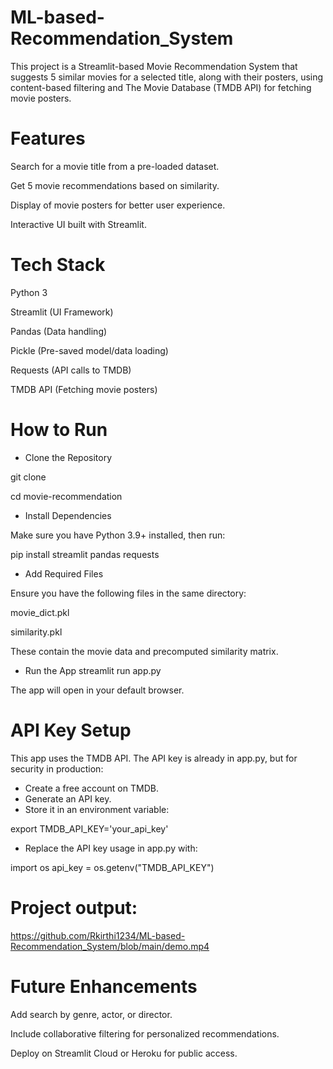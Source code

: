 # ML-based-Recommendation_System
This project is a Streamlit-based Movie Recommendation System that suggests 5 similar movies for a selected title, along with their posters, using content-based filtering and The Movie Database (TMDB API) for fetching movie posters.

# Features
Search for a movie title from a pre-loaded dataset.

Get 5 movie recommendations based on similarity.

Display of movie posters for better user experience.

Interactive UI built with Streamlit.

# Tech Stack
Python 3

Streamlit (UI Framework)

Pandas (Data handling)

Pickle (Pre-saved model/data loading)

Requests (API calls to TMDB)

TMDB API (Fetching movie posters)

# How to Run

- Clone the Repository
  
git clone <your-repo-url>

cd movie-recommendation

- Install Dependencies
  
Make sure you have Python 3.9+ installed, then run:

pip install streamlit pandas requests

- Add Required Files
  
Ensure you have the following files in the same directory:

movie_dict.pkl

similarity.pkl

These contain the movie data and precomputed similarity matrix.

- Run the App
streamlit run app.py

The app will open in your default browser.

# API Key Setup
This app uses the TMDB API. The API key is already in app.py, but for security in production:
- Create a free account on TMDB.
- Generate an API key.
- Store it in an environment variable:
  
export TMDB_API_KEY='your_api_key'
- Replace the API key usage in app.py with:
  
import os
api_key = os.getenv("TMDB_API_KEY")


# Project output:
https://github.com/Rkirthi1234/ML-based-Recommendation_System/blob/main/demo.mp4

# Future Enhancements
Add search by genre, actor, or director.

Include collaborative filtering for personalized recommendations.

Deploy on Streamlit Cloud or Heroku for public access.
